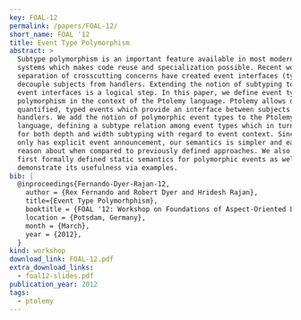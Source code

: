 ```yaml
---
key: FOAL-12
permalink: /papers/FOAL-12/
short_name: FOAL '12
title: Event Type Polymorphism
abstract: >
  Subtype polymorphism is an important feature available in most modern type
  systems which makes code reuse and specialization possible. Recent works on
  separation of crosscutting concerns have created event interfaces (types) to
  decouple subjects from handlers. Extending the notion of subtyping to these
  event interfaces is a logical step. In this paper, we define event type
  polymorphism in the context of the Ptolemy language. Ptolemy allows declaring
  quantified, typed events which provide an interface between subjects and
  handlers. We add the notion of polymorphic event types to the Ptolemy
  language, defining a subtype relation among event types which in turn allows
  for both depth and width subtyping with regard to event context. Since Ptolemy
  only has explicit event announcement, our semantics is simpler and easier to
  reason about when compared to previously defined approaches. We also give the
  first formally defined static semantics for polymorphic events as well as
  demonstrate its usefulness via examples.
bib: |
  @inproceedings{Fernando-Dyer-Rajan-12,
    author = {Rex Fernando and Robert Dyer and Hridesh Rajan},
    title={Event Type Polymorhphism},
    booktitle = {FOAL '12: Workshop on Foundations of Aspect-Oriented Languages workshop},
    location = {Potsdam, Germany},
    month = {March},
    year = {2012},
  }
kind: workshop
download_link: FOAL-12.pdf
extra_download_links:
  - foal12-slides.pdf
publication_year: 2012
tags:
  - ptolemy
---
```

